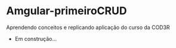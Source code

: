 # Amgular-primeiroCRUD

Aprendendo conceitos e replicando aplicação do curso da COD3R

* Em construção...
